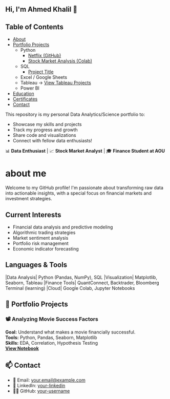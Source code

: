 ## Hi, I'm Ahmed Khalil 👋

## Table of Contents

- [About](#about20%me)
- [Portfolio Projects](#portfolio-projects)
  - Python
    - [Netflix (GitHub)](https://github.com/amkhalilov21/amkhalilov21/blob/main/Python%20Projects/notebook.ipynb)
    - [Stock Market Analysis (Colab)](https://colab.research.google.com/github/amkhalilov21/amkhalilov21/blob/main/Python%20Projects/notebook.ipynb)
  - SQL
    - [Project Title](#)
  - Excel / Google Sheets
  - Tableau → [View Tableau Projects](#)
  - Power BI
- [Education](#education)
- [Certificates](#certificates)
- [Contact](#contact)


This repository is my personal Data Analytics/Science portfolio to:
- Showcase my skills and projects
- Track my progress and growth
- Share code and visualizations
- Connect with fellow data enthusiasts!

📊 **Data Enthusiast** | 📈 **Stock Market Analyst** | 🎓 **Finance Student at AOU**

# about me
Welcome to my GitHub profile! I'm passionate about transforming raw data into actionable insights, with a special focus on financial markets and investment strategies.

## Current Interests
- Financial data analysis and predictive modeling
- Algorithmic trading strategies
- Market sentiment analysis
- Portfolio risk management
- Economic indicator forecasting

## Languages & Tools
|Data Analysis|   Python (Pandas, NumPy), SQL
|Visualization|   Matplotlib, Seaborn, Tableau
|Finance Tools|   QuantConnect, Backtrader, Bloomberg Terminal (learning)
|Cloud|           Google Colab, Jupyter Notebooks
                                                                                                                                           
## 💼 Portfolio Projects
### 📽️ Analyzing Movie Success Factors
**Goal:** Understand what makes a movie financially successful.  
**Tools:** Python, Pandas, Seaborn, Matplotlib  
**Skills:** EDA, Correlation, Hypothesis Testing  
**[View Notebook](Python/Movie_Success_Analysis.ipynb)**

  ## 📫 Contact
- 📧 Email: your.email@example.com  
- 💼 LinkedIn: [your-linkedin](https://linkedin.com/in/yourname)  
- 🧑‍💻 GitHub: [your-username](https://github.com/your-username)
